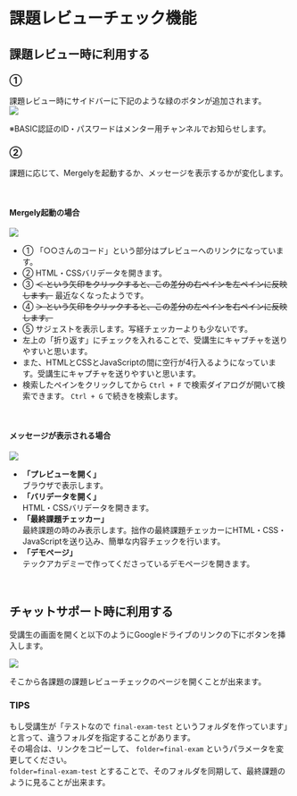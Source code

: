 # 課題レビューチェック機能

## 課題レビュー時に利用する

### ①

課題レビュー時にサイドバーに下記のような緑のボタンが追加されます。  
[![](https://i.gyazo.com/ca32c7979908dc366a3d0940583faca0.png)](https://gyazo.com/ca32c7979908dc366a3d0940583faca0)

※BASIC認証のID・パスワードはメンター用チャンネルでお知らせします。

### ②

課題に応じて、Mergelyを起動するか、メッセージを表示するかが変化します。

&nbsp;

#### Mergely起動の場合

[![](https://i.gyazo.com/22683711dcc2116887c95c1ff8f0451e.png)](https://gyazo.com/22683711dcc2116887c95c1ff8f0451e)

- ① 「○○さんのコード」という部分はプレビューへのリンクになっています。
- ② HTML・CSSバリデータを開きます。
- ③ ~~＜ という矢印をクリックすると、この差分の右ペインを左ペインに反映します。~~ 最近なくなったようです。
- ④ ~~＞ という矢印をクリックすると、この差分の左ペインを右ペインに反映します。~~
- ⑤ サジェストを表示します。写経チェッカーよりも少ないです。
- 左上の「折り返す」にチェックを入れることで、受講生にキャプチャを送りやすいと思います。
- また、HTMLとCSSとJavaScriptの間に空行が4行入るようになっています。受講生にキャプチャを送りやすいと思います。
- 検索したペインをクリックしてから `Ctrl + F` で検索ダイアログが開いて検索できます。 `Ctrl + G` で続きを検索します。

&nbsp;

#### メッセージが表示される場合

[![](https://i.gyazo.com/8b89fc742e378fab33e5a45ce871884d.png)](https://gyazo.com/8b89fc742e378fab33e5a45ce871884d)

- **「プレビューを開く」**  
ブラウザで表示します。
- **「バリデータを開く」**  
HTML・CSSバリデータを開きます。
- **「最終課題チェッカー」**  
最終課題の時のみ表示します。拙作の最終課題チェッカーにHTML・CSS・JavaScriptを送り込み、簡単な内容チェックを行います。
- **「デモページ」**  
テックアカデミーで作ってくださっているデモページを開きます。

&nbsp;

## チャットサポート時に利用する

受講生の画面を開くと以下のようにGoogleドライブのリンクの下にボタンを挿入します。

[![](https://i.gyazo.com/8c386bedc5b9dc3d9115d1af5be79db8.png)](https://gyazo.com/8c386bedc5b9dc3d9115d1af5be79db8)

そこから各課題の課題レビューチェックのページを開くことが出来ます。

### TIPS

もし受講生が「テストなので `final-exam-test` というフォルダを作っています」と言って、違うフォルダを指定することがあります。  
その場合は、リンクをコピーして、 `folder=final-exam` というパラメータを変更してください。  
`folder=final-exam-test` とすることで、そのフォルダを同期して、最終課題のように見ることが出来ます。

